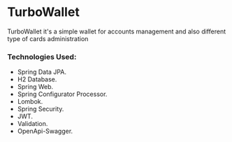 # TurboWallet

TurboWallet it's a simple wallet for accounts management
and also different type of cards administration

### Technologies Used:

- Spring Data JPA.
- H2 Database.
- Spring Web.
- Spring Configurator Processor.
- Lombok.
- Spring Security.
- JWT.
- Validation.
- OpenApi-Swagger.
